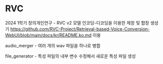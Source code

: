 # RVC
2024 1학기 창의개인연구 - RVC v2 모델 인코딩-디코딩을 이용한 제창 및 합창 생성기
https://github.com/RVC-Project/Retrieval-based-Voice-Conversion-WebUI/blob/main/docs/kr/README.ko.md 이용

audio_merger - 여러 개의 wav 파일을 하나로 병합

file_generator - 특성 파일의 내부 변수 수정해서 새로운 특성 파일 생성
